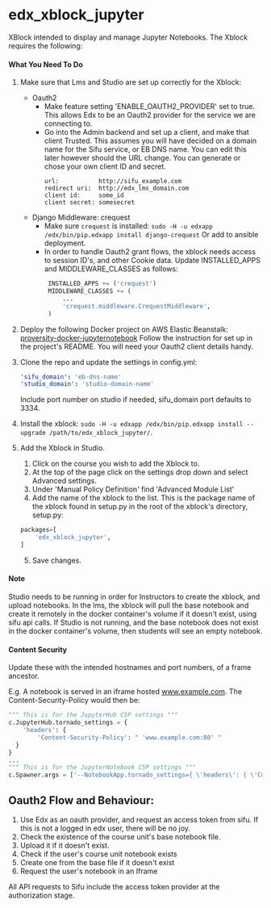 # edx_xblock_jupyter

XBlock intended to display and manage Jupyter Notebooks.
The Xblock requires the following:

#### What You Need To Do

1. Make sure that Lms and Studio are set up correctly for the Xblock:
    - Oauth2
        * Make feature setting 'ENABLE_OAUTH2_PROVIDER' set to true. This allows Edx to be an Oauth2 provider
          for the service we are connecting to.
        * Go into the Admin backend and set up a client, and make that client Trusted.
          This assumes you will have decided on a domain name for the Sifu service, or EB DNS name.
          You can edit this later however should the URL change. You can generate or chose your own
          client ID and secret.
          ```text
          url:           http://sifu_example.com
          redirect uri:  http://edx_lms_domain.com
          client id:     some_id
          client secret: somesecret
          ```
    - Django Middleware: crequest
        * Make sure ```crequest``` is installed: ```sudo -H -u edxapp /edx/bin/pip.edxapp install django-crequest```
          Or add to ansible deployment.
        * In order to handle Oauth2 grant flows, the xblock needs access to session ID's, and other Cookie data.
          Update  INSTALLED_APPS and MIDDLEWARE_CLASSES as follows:
          ```py
           INSTALLED_APPS += ('crequest')
           MIDDLEWARE_CLASSES += (
               ...
               'crequest.middleware.CrequestMiddleware',
           )
           ```
2. Deploy the following Docker project on AWS Elastic Beanstalk: [proversity-docker-jupyternotebook](https://github.com/proversity-org/proversity-docker-jupyternotebook)
Follow the instruction for set up in the project's README. You will need your Oauth2 client details handy.

3. Clone the repo and update the settings in config.yml:
    ```yml
    'sifu_domain': 'eb-dns-name'
    'studio_domain': 'studio-domain-name'    
    ```
    Include port number on studio if needed, sifu_domain port defaults to 3334.

4. Install the xblock: ```sudo -H -u edxapp /edx/bin/pip.edxapp install --upgrade /path/to/edx_xblock_jupyter/```.

5. Add the Xblock in Studio.

    1. Click on the course you wish to add the Xblock to.
    2. At the top of the page click on the settings drop down and select Advanced settings.
    3. Under 'Manual Policy Definition' find 'Advanced Module List'
    4. Add the name of the xblock to the list. This is the package name of the xblock found in setup.py in the root of the xblock's directory,
    setup.py:
    ```py
    packages=[
        'edx_xblock_jupyter',
    ]
    ```
    5. Save changes.

#### Note

Studio needs to be running in order for Instructors to create the xblock, and upload notebooks. In the lms, the xblock will pull the base notebook   and create it remotely in the docker container's volume if it doesn't exist, using sifu api calls. If Studio is not running, and the base notebook does not exist in the docker container's volume, then students will see an empty notebook.

#### Content Security
Update these with the intended hostnames and port numbers, of a frame ancestor.

E.g. A notebook is served in an iframe hosted www.example.com. The Content-Security-Policy would then be:

```py
""" This is for the JupyterHub CSP settings """
c.JupyterHub.tornado_settings = {
    'headers': {
        'Content-Security-Policy': " 'www.example.com:80' "
  }
}
...
""" This is for the JupyterNotebook CSP settings """
c.Spawner.args = ['--NotebookApp.tornado_settings={ \'headers\': { \'Content-Security-Policy\': "\'www.example.com:80\'"}}']
```

## Oauth2 Flow and Behaviour:

1. Use Edx as an oauth provider, and request an access token from sifu. If this is not a logged in edx user, there will be no joy.
2. Check the existence of the course unit's base notebook file.
3. Upload it if it doesn't exist.
4. Check if the user's course unit notebook exists
5. Create one from the base file if it doesn't exist
6. Request the user's notebook in an Iframe

All API requests to Sifu include the access token provider at the authorization stage.
